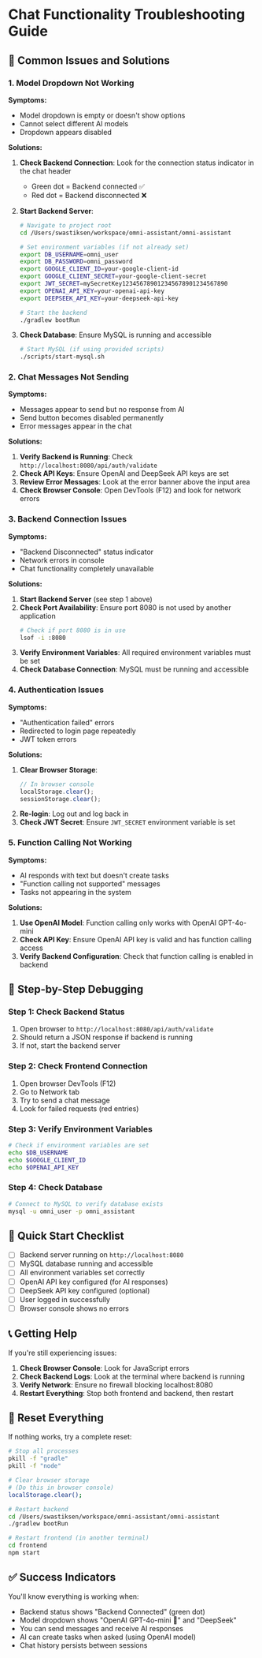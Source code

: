 # Chat Functionality Troubleshooting Guide

## 🚨 **Common Issues and Solutions**

### **1. Model Dropdown Not Working**

**Symptoms:**
- Model dropdown is empty or doesn't show options
- Cannot select different AI models
- Dropdown appears disabled

**Solutions:**
1. **Check Backend Connection**: Look for the connection status indicator in the chat header
   - Green dot = Backend connected ✅
   - Red dot = Backend disconnected ❌

2. **Start Backend Server**:
   ```bash
   # Navigate to project root
   cd /Users/swastiksen/workspace/omni-assistant/omni-assistant
   
   # Set environment variables (if not already set)
   export DB_USERNAME=omni_user
   export DB_PASSWORD=omni_password
   export GOOGLE_CLIENT_ID=your-google-client-id
   export GOOGLE_CLIENT_SECRET=your-google-client-secret
   export JWT_SECRET=mySecretKey123456789012345678901234567890
   export OPENAI_API_KEY=your-openai-api-key
   export DEEPSEEK_API_KEY=your-deepseek-api-key
   
   # Start the backend
   ./gradlew bootRun
   ```

3. **Check Database**: Ensure MySQL is running and accessible
   ```bash
   # Start MySQL (if using provided scripts)
   ./scripts/start-mysql.sh
   ```

### **2. Chat Messages Not Sending**

**Symptoms:**
- Messages appear to send but no response from AI
- Send button becomes disabled permanently
- Error messages appear in the chat

**Solutions:**
1. **Verify Backend is Running**: Check `http://localhost:8080/api/auth/validate`
2. **Check API Keys**: Ensure OpenAI and DeepSeek API keys are set
3. **Review Error Messages**: Look at the error banner above the input area
4. **Check Browser Console**: Open DevTools (F12) and look for network errors

### **3. Backend Connection Issues**

**Symptoms:**
- "Backend Disconnected" status indicator
- Network errors in console
- Chat functionality completely unavailable

**Solutions:**
1. **Start Backend Server** (see step 1 above)
2. **Check Port Availability**: Ensure port 8080 is not used by another application
   ```bash
   # Check if port 8080 is in use
   lsof -i :8080
   ```
3. **Verify Environment Variables**: All required environment variables must be set
4. **Check Database Connection**: MySQL must be running and accessible

### **4. Authentication Issues**

**Symptoms:**
- "Authentication failed" errors
- Redirected to login page repeatedly
- JWT token errors

**Solutions:**
1. **Clear Browser Storage**:
   ```javascript
   // In browser console
   localStorage.clear();
   sessionStorage.clear();
   ```
2. **Re-login**: Log out and log back in
3. **Check JWT Secret**: Ensure `JWT_SECRET` environment variable is set

### **5. Function Calling Not Working**

**Symptoms:**
- AI responds with text but doesn't create tasks
- "Function calling not supported" messages
- Tasks not appearing in the system

**Solutions:**
1. **Use OpenAI Model**: Function calling only works with OpenAI GPT-4o-mini
2. **Check API Key**: Ensure OpenAI API key is valid and has function calling access
3. **Verify Backend Configuration**: Check that function calling is enabled in backend

## 🔧 **Step-by-Step Debugging**

### **Step 1: Check Backend Status**
1. Open browser to `http://localhost:8080/api/auth/validate`
2. Should return a JSON response if backend is running
3. If not, start the backend server

### **Step 2: Check Frontend Connection**
1. Open browser DevTools (F12)
2. Go to Network tab
3. Try to send a chat message
4. Look for failed requests (red entries)

### **Step 3: Verify Environment Variables**
```bash
# Check if environment variables are set
echo $DB_USERNAME
echo $GOOGLE_CLIENT_ID
echo $OPENAI_API_KEY
```

### **Step 4: Check Database**
```bash
# Connect to MySQL to verify database exists
mysql -u omni_user -p omni_assistant
```

## 🚀 **Quick Start Checklist**

- [ ] Backend server running on `http://localhost:8080`
- [ ] MySQL database running and accessible
- [ ] All environment variables set correctly
- [ ] OpenAI API key configured (for AI responses)
- [ ] DeepSeek API key configured (optional)
- [ ] User logged in successfully
- [ ] Browser console shows no errors

## 📞 **Getting Help**

If you're still experiencing issues:

1. **Check Browser Console**: Look for JavaScript errors
2. **Check Backend Logs**: Look at the terminal where backend is running
3. **Verify Network**: Ensure no firewall blocking localhost:8080
4. **Restart Everything**: Stop both frontend and backend, then restart

## 🔄 **Reset Everything**

If nothing works, try a complete reset:

```bash
# Stop all processes
pkill -f "gradle"
pkill -f "node"

# Clear browser storage
# (Do this in browser console)
localStorage.clear();

# Restart backend
cd /Users/swastiksen/workspace/omni-assistant/omni-assistant
./gradlew bootRun

# Restart frontend (in another terminal)
cd frontend
npm start
```

## ✅ **Success Indicators**

You'll know everything is working when:
- Backend status shows "Backend Connected" (green dot)
- Model dropdown shows "OpenAI GPT-4o-mini 🔧" and "DeepSeek"
- You can send messages and receive AI responses
- AI can create tasks when asked (using OpenAI model)
- Chat history persists between sessions

